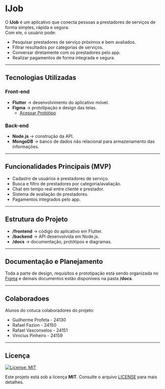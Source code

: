 # IJob  

O **IJob** é um aplicativo que conecta pessoas a prestadores de serviços de forma simples, rápida e segura.  
Com ele, o usuário pode:  
- Pesquisar prestadores de serviço próximos e bem avaliados.  
- Filtrar resultados por categorias de serviços.  
- Conversar diretamente com os prestadores pelo app.  
- Realizar pagamentos de forma integrada e segura.  

---

## Tecnologias Utilizadas  

### Front-end  
- **Flutter** → desenvolvimento do aplicativo móvel.  
- **Figma** → prototipação e design das telas.  
  - [ Acessar Protótipo](https://www.figma.com/design/x5LYHjMTQsNDfcvWQl1gc2/Untitled?node-id=0-1&t=mNvyyYrPl8MyQJWK-1)

### Back-end  
- **Node.js** → construção da API.  
- **MongoDB** → banco de dados não relacional para armazenamento das informações.  

---

## Funcionalidades Principais (MVP)  
- Cadastro de usuários e prestadores de serviço.  
- Busca e filtro de prestadores por categoria/avaliação.  
- Chat em tempo real entre cliente e prestador.  
- Sistema de avaliação de prestadores.  
- Pagamentos integrados pelo app.  

---

## Estrutura do Projeto  
- **/frontend** → código do aplicativo em Flutter.  
- **/backend** → API desenvolvida em Node.js.  
- **/docs** → documentação, protótipos e diagramas.  

---

## Documentação e Planejamento  
Toda a parte de design, requisitos e prototipação está sendo organizada no [Figma](https://www.figma.com/design/x5LYHjMTQsNDfcvWQl1gc2/Untitled?node-id=0-1&t=mNvyyYrPl8MyQJWK-1) e demais documentos estão disponíveis na pasta **/docs**.  

---

## Colaboradoes  
Alunos do cotuca colaboradores do projeto:  
- Guilherme Profeta - 24130
- Rafael Fazion - 24150
- Rafael Vasconselos - 24151
- Vinicius Pinheiro - 24159

---

## Licença  

[![License: MIT](https://img.shields.io/badge/License-MIT-yellow.svg)](LICENSE)  

Este projeto está sob a licença **MIT**. Consulte o arquivo [LICENSE](LICENSE) para mais detalhes.  
